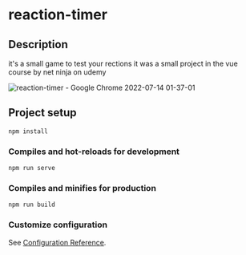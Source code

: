 
# reaction-timer
## Description
it's a small game to test your rections 
it was a small project in the vue course by net ninja on udemy 

![reaction-timer - Google Chrome 2022-07-14 01-37-01](https://user-images.githubusercontent.com/42722816/178855854-ff71e968-dc11-45cf-a01f-a21f09437fa8.gif)


## Project setup
```
npm install
```

### Compiles and hot-reloads for development
```
npm run serve
```

### Compiles and minifies for production
```
npm run build
```

### Customize configuration
See [Configuration Reference](https://cli.vuejs.org/config/).
